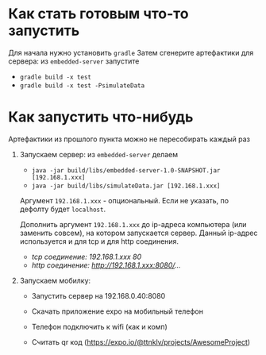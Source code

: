 # Как стать готовым что-то запустить
Для начала нужно установить `gradle`
Затем сгенерите артефактики для сервера: из `embedded-server` запустите
  - `gradle build -x test`
  - `gradle build -x test -PsimulateData`

# Как запустить что-нибудь
Артефактики из прошлого пункта можно не пересобирать каждый раз
1. Запускаем сервер: из `embedded-server` делаем
    - `java -jar build/libs/embedded-server-1.0-SNAPSHOT.jar [192.168.1.xxx]`
    - `java -jar build/libs/simulateData.jar [192.168.1.xxx]`
    
    Аргумент `192.168.1.xxx` - опциональный. Если не указать, по дефолту будет `localhost`.
    
    Дополнить аргумент `192.168.1.xxx` до ip-адреса компьютера (или заменить совсем), на котором запускается сервер. Данный ip-адрес используется и для tcp и для http соединения. 
    - _tcp соединение: 192.168.1.xxx 80_
    - _http соединение: http://192.168.1.xxx:8080/..._

2. Запускаем мобилку:
   - Запустить сервер на 192.168.0.40:8080

   - Скачать приложение expo на мобильный телефон
   - Телефон подключить к wifi (как и комп)
   - Считать qr код (https://expo.io/@ttnklv/projects/AwesomeProject)

